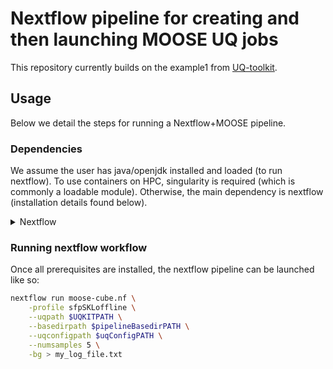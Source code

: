 # Nextflow pipeline for creating and then launching MOOSE UQ jobs

This repository currently builds on the example1 from [UQ-toolkit](https://github.com/farscape-project/uq-toolkit). 


## Usage

Below we detail the steps for running a Nextflow+MOOSE pipeline. 

### Dependencies

We assume the user has java/openjdk installed and loaded (to run nextflow). To use containers on HPC, singularity is required (which is commonly a loadable module). Otherwise, the main dependency is nextflow (installation details found below).

<details> <summary>Nextflow</summary>
Nextflow can be installed as shown below, note that it depends on Java >= 11.0.
```bash
cd $MYWORKDIR 
mkdir nextflow-build && cd nextflow-build
curl -s https://get.nextflow.io | bash
export PATH=$PWD:$PATH
```

when running in offline mode, as is typical of interactive sessions on compute nodes of many HPCs (such as Scafell Pike), you will be prompted to download the following file to the home directory of your *compute node* (not login node)
```bash
mkdir $MYWORKDIR/.nextflow/framework/24.04.4/ -p
cd $MYWORKDIR/.nextflow/framework/24.04.4/
wget https://www.nextflow.io/releases/v24.04.4/nextflow-24.04.4-one.jar
```
</details> 

### Running nextflow workflow

Once all prerequisites are installed, the nextflow pipeline can be launched like so:
```bash
nextflow run moose-cube.nf \
    -profile sfpSKLoffline \
    --uqpath $UQKITPATH \
    --basedirpath $pipelineBasedirPATH \
    --uqconfigpath $uqConfigPATH \
    --numsamples 5 \
    -bg > my_log_file.txt
```
